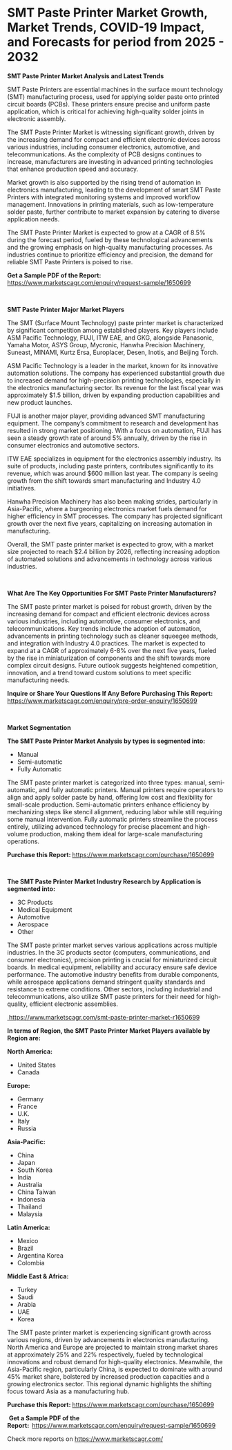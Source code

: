<p><h1>SMT Paste Printer Market Growth, Market Trends, COVID-19 Impact, and Forecasts for period from 2025 - 2032</h1></p><p><strong>SMT Paste Printer Market Analysis and Latest Trends</strong></p>
<p><p>SMT Paste Printers are essential machines in the surface mount technology (SMT) manufacturing process, used for applying solder paste onto printed circuit boards (PCBs). These printers ensure precise and uniform paste application, which is critical for achieving high-quality solder joints in electronic assembly. </p><p>The SMT Paste Printer Market is witnessing significant growth, driven by the increasing demand for compact and efficient electronic devices across various industries, including consumer electronics, automotive, and telecommunications. As the complexity of PCB designs continues to increase, manufacturers are investing in advanced printing technologies that enhance production speed and accuracy. </p><p>Market growth is also supported by the rising trend of automation in electronics manufacturing, leading to the development of smart SMT Paste Printers with integrated monitoring systems and improved workflow management. Innovations in printing materials, such as low-temperature solder paste, further contribute to market expansion by catering to diverse application needs.</p><p>The SMT Paste Printer Market is expected to grow at a CAGR of 8.5% during the forecast period, fueled by these technological advancements and the growing emphasis on high-quality manufacturing processes. As industries continue to prioritize efficiency and precision, the demand for reliable SMT Paste Printers is poised to rise.</p></p>
<p><strong>Get a Sample PDF of the Report:&nbsp;</strong> <a href="https://www.marketscagr.com/enquiry/request-sample/1650699?utm_campaign=3098&utm_medium=2&utm_source=Github&utm_content=ia&utm_term=08042025&utm_id=smt-paste-printer">https://www.marketscagr.com/enquiry/request-sample/1650699</a></p>
<p>&nbsp;</p>
<p><strong>SMT Paste Printer Major Market Players</strong></p>
<p><p>The SMT (Surface Mount Technology) paste printer market is characterized by significant competition among established players. Key players include ASM Pacific Technology, FUJI, ITW EAE, and GKG, alongside Panasonic, Yamaha Motor, ASYS Group, Mycronic, Hanwha Precision Machinery, Suneast, MINAMI, Kurtz Ersa, Europlacer, Desen, Inotis, and Beijing Torch.</p><p>ASM Pacific Technology is a leader in the market, known for its innovative automation solutions. The company has experienced substantial growth due to increased demand for high-precision printing technologies, especially in the electronics manufacturing sector. Its revenue for the last fiscal year was approximately $1.5 billion, driven by expanding production capabilities and new product launches.</p><p>FUJI is another major player, providing advanced SMT manufacturing equipment. The company’s commitment to research and development has resulted in strong market positioning. With a focus on automation, FUJI has seen a steady growth rate of around 5% annually, driven by the rise in consumer electronics and automotive sectors.</p><p>ITW EAE specializes in equipment for the electronics assembly industry. Its suite of products, including paste printers, contributes significantly to its revenue, which was around $600 million last year. The company is seeing growth from the shift towards smart manufacturing and Industry 4.0 initiatives.</p><p>Hanwha Precision Machinery has also been making strides, particularly in Asia-Pacific, where a burgeoning electronics market fuels demand for higher efficiency in SMT processes. The company has projected significant growth over the next five years, capitalizing on increasing automation in manufacturing.</p><p>Overall, the SMT paste printer market is expected to grow, with a market size projected to reach $2.4 billion by 2026, reflecting increasing adoption of automated solutions and advancements in technology across various industries.</p></p>
<p>&nbsp;</p>
<p><strong>What Are The Key Opportunities For SMT Paste Printer Manufacturers?</strong></p>
<p><p>The SMT paste printer market is poised for robust growth, driven by the increasing demand for compact and efficient electronic devices across various industries, including automotive, consumer electronics, and telecommunications. Key trends include the adoption of automation, advancements in printing technology such as cleaner squeegee methods, and integration with Industry 4.0 practices. The market is expected to expand at a CAGR of approximately 6-8% over the next five years, fueled by the rise in miniaturization of components and the shift towards more complex circuit designs. Future outlook suggests heightened competition, innovation, and a trend toward custom solutions to meet specific manufacturing needs.</p></p>
<p><strong>Inquire or Share Your Questions If Any Before Purchasing This Report:</strong> <a href="https://www.marketscagr.com/enquiry/pre-order-enquiry/1650699?utm_campaign=3098&utm_medium=2&utm_source=Github&utm_content=ia&utm_term=08042025&utm_id=smt-paste-printer">https://www.marketscagr.com/enquiry/pre-order-enquiry/1650699</a></p>
<p>&nbsp;</p>
<p><strong>Market Segmentation</strong></p>
<p><strong>The SMT Paste Printer Market Analysis by types is segmented into:</strong></p>
<p><ul><li>Manual</li><li>Semi-automatic</li><li>Fully Automatic</li></ul></p>
<p><p>The SMT paste printer market is categorized into three types: manual, semi-automatic, and fully automatic printers. Manual printers require operators to align and apply solder paste by hand, offering low cost and flexibility for small-scale production. Semi-automatic printers enhance efficiency by mechanizing steps like stencil alignment, reducing labor while still requiring some manual intervention. Fully automatic printers streamline the process entirely, utilizing advanced technology for precise placement and high-volume production, making them ideal for large-scale manufacturing operations.</p></p>
<p><strong>Purchase this Report:&nbsp;</strong><a href="https://www.marketscagr.com/purchase/1650699?utm_campaign=3098&utm_medium=2&utm_source=Github&utm_content=ia&utm_term=08042025&utm_id=smt-paste-printer">https://www.marketscagr.com/purchase/1650699</a></p>
<p>&nbsp;</p>
<p><strong>The SMT Paste Printer Market Industry Research by Application is segmented into:</strong></p>
<p><ul><li>3C Products</li><li>Medical Equipment</li><li>Automotive</li><li>Aerospace</li><li>Other</li></ul></p>
<p><p>The SMT paste printer market serves various applications across multiple industries. In the 3C products sector (computers, communications, and consumer electronics), precision printing is crucial for miniaturized circuit boards. In medical equipment, reliability and accuracy ensure safe device performance. The automotive industry benefits from durable components, while aerospace applications demand stringent quality standards and resistance to extreme conditions. Other sectors, including industrial and telecommunications, also utilize SMT paste printers for their need for high-quality, efficient electronic assemblies.</p></p>
<p><a href="https://www.marketscagr.com/smt-paste-printer-market-r1650699?utm_campaign=3098&utm_medium=2&utm_source=Github&utm_content=ia&utm_term=08042025&utm_id=smt-paste-printer">&nbsp;https://www.marketscagr.com/smt-paste-printer-market-r1650699</a></p>
<p><strong>In terms of Region, the SMT Paste Printer Market Players available by Region are:</strong></p>
<p>
    <p> <strong> North America: </strong>
        <ul>
            <li>United States</li>
            <li>Canada</li>
        </ul>
        </p> 
    <p> <strong> Europe: </strong>
        <ul>
            <li>Germany</li>
            <li>France</li>
            <li>U.K.</li>
            <li>Italy</li>
            <li>Russia</li>
        </ul>
        </p> 
    <p> <strong> Asia-Pacific: </strong>
        <ul>
            <li>China</li>
            <li>Japan</li>
            <li>South Korea</li>
            <li>India</li>
            <li>Australia</li>
            <li>China Taiwan</li>
            <li>Indonesia</li>
            <li>Thailand</li>
            <li>Malaysia</li>
        </ul>
        </p> 
    <p> <strong> Latin America: </strong>
        <ul>
            <li>Mexico</li>
            <li>Brazil</li>
            <li>Argentina Korea</li>
            <li>Colombia</li>
        </ul>
        </p> 
    <p> <strong> Middle East & Africa: </strong>
        <ul>
            <li>Turkey</li>
            <li>Saudi</li>
            <li>Arabia</li>
            <li>UAE</li>
            <li>Korea</li>
        </ul>
    </p>
    </p>
<p><p>The SMT paste printer market is experiencing significant growth across various regions, driven by advancements in electronics manufacturing. North America and Europe are projected to maintain strong market shares at approximately 25% and 22% respectively, fueled by technological innovations and robust demand for high-quality electronics. Meanwhile, the Asia-Pacific region, particularly China, is expected to dominate with around 45% market share, bolstered by increased production capacities and a growing electronics sector. This regional dynamic highlights the shifting focus toward Asia as a manufacturing hub.</p></p>
<p><strong>Purchase this Report: </strong><a href="https://www.marketscagr.com/purchase/1650699?utm_campaign=3098&utm_medium=2&utm_source=Github&utm_content=ia&utm_term=08042025&utm_id=smt-paste-printer">https://www.marketscagr.com/purchase/1650699</a></p>
<p>&nbsp;<strong>Get a Sample PDF of the Report:&nbsp;&nbsp;</strong><a href="https://www.marketscagr.com/enquiry/request-sample/1650699?utm_campaign=3098&utm_medium=2&utm_source=Github&utm_content=ia&utm_term=08042025&utm_id=smt-paste-printer">https://www.marketscagr.com/enquiry/request-sample/1650699</a></p>
<p><strong></strong></p>
<p>Check more reports on <a href="https://www.marketscagr.com/?utm_campaign=3098&utm_medium=2&utm_source=Github&utm_content=ia&utm_term=08042025&utm_id=smt-paste-printer">https://www.marketscagr.com/</a></p>